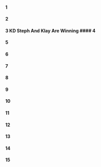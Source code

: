 #### 1
#### 2
#### 3 KD Steph And Klay Are Winning #### 4
#### 5
#### 6
#### 7
#### 8
#### 9
#### 10
#### 11
#### 12
#### 13
#### 14
#### 15